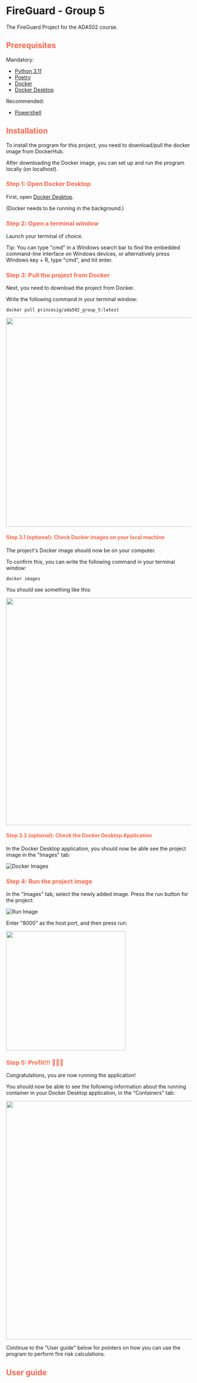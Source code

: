 # FireGuard - Group 5

The FireGuard Project for the ADA502 course.

## <span style="color:tomato"> Prerequisites </span>
Mandatory:
* [Python 3.11](https://www.python.org/downloads/)
* [Poetry](https://python-poetry.org/docs/#installation)
* [Docker](https://docs.docker.com/get-docker/)
* [Docker Desktop](https://www.docker.com/products/docker-desktop/)

Recommended:
* [Powershell](https://github.com/PowerShell/PowerShell/releases/tag/v7.4.1)

## <span style="color:tomato"> Installation </span>

To install the program for this project, you need to download/pull the docker image from DockerHub.

After downloading the Docker image, you can set up and run the program locally (on localhost).

### <span style="color:tomato">Step 1: Open Docker Desktop</span>

First, open [Docker Desktop](https://www.docker.com/products/docker-desktop/). 

(Docker needs to be running in the background.) 

### <span style="color:tomato">Step 2: Open a terminal window</span>

Launch your terminal of choice. 

Tip: You can type "cmd" in a Windows search bar to find the embedded command-line interface on Windows devices, or alternatively press Windows key + R, type "cmd", and hit enter. 

### <span style="color:tomato">Step 3: Pull the project from Docker</span>
Next, you need to download the project from Docker. 

Write the following command in your terminal window: 
```
docker pull princesig/ada502_group_5:latest 
```
<img src=https://github.com/ADA502-FireGuard/dynamic-frcm/assets/94006886/c8caa6fd-327b-49c7-97a1-670f8b05c548 width="570">

#### <span style="color:tomato">Step 3.1 (optional): Check Docker images on your local machine</span>
The project's Docker image should now be on your computer. 


To confirm this, you can write the following command in your terminal window: 
```
docker images 
```
You should see something like this: 

<img src="https://github.com/ADA502-FireGuard/dynamic-frcm/assets/94006886/17d6a082-31cb-43e8-91dd-940c71ddd789" width="620">

#### <span style="color:tomato">Step 3.2 (optional): Check the Docker Desktop Application</span>
In the Docker Desktop application, you should now be able see the project image in the "Images" tab: 

![Docker Images](https://github.com/ADA502-FireGuard/dynamic-frcm/assets/94006886/e2077c31-f916-4ba5-beea-d662d7caffb5)

### <span style="color:tomato">Step 4: Run the project image</span>
In the "Images" tab, select the newly added image. Press the run button for the project: 

![Run Image](https://github.com/ADA502-FireGuard/dynamic-frcm/assets/94006886/42ac821c-58ea-4963-83cc-65df7e537a2c)

Enter "8000" as the host port, and then press run: 

<img src="https://github.com/ADA502-FireGuard/dynamic-frcm/assets/94006886/6ebceb70-95f3-476a-a43c-e7931ae2dfef" width="325">

### <span style="color:tomato">Step 5: Profit!!! 🎉🥳🎂</span>
Congratulations, you are now running the application! 

You should now be able to see the following information about the running container in your Docker Desktop application, in the "Containers" tab: 

<img src="https://github.com/ADA502-FireGuard/dynamic-frcm/assets/94006886/0b4b1d72-09c7-4ce4-b5f5-bfe0677a09e3" width="650">

Continue to the "User guide" below for pointers on how you can use the program to perform fire risk calculations. 

## <span style="color:tomato"> User guide </span> 

